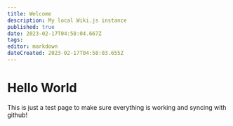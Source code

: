 ```yaml
---
title: Welcome
description: My local Wiki.js instance
published: true
date: 2023-02-17T04:58:04.667Z
tags: 
editor: markdown
dateCreated: 2023-02-17T04:58:03.655Z
---
```


# Hello World
This is just a test page to make sure everything is working and syncing with github!